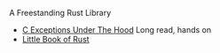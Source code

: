 A Freestanding Rust Library
- [C Exceptions Under The Hood](https://monkeywritescode.blogspot.com/p/c-exceptions-under-hood.html)
  Long read, hands on
- [Little Book of Rust](https://veykril.github.io/tlborm/syntax-extensions/source-analysis.html)


